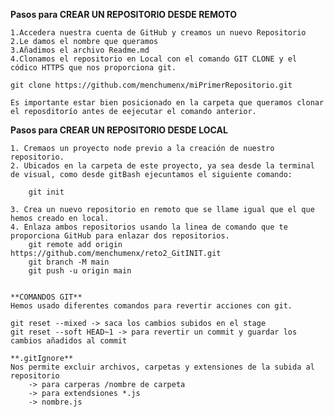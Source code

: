 
**Pasos para CREAR UN REPOSITORIO DESDE REMOTO**

    1.Accedera nuestra cuenta de GitHub y creamos un nuevo Repositorio
    2.Le damos el nombre que queramos
    3.Añadimos el archivo Readme.md
    4.Clonamos el repositorio en Local con el comando GIT CLONE y el 
    códico HTTPS que nos proporciona git.

    git clone https://github.com/menchumenx/miPrimerRepositorio.git
    
    Es importante estar bien posicionado en la carpeta que queramos clonar el reposditorío antes de eejecutar el comando anterior.

**Pasos para CREAR UN REPOSITORIO DESDE LOCAL**

    1. Cremaos un proyecto node previo a la creación de nuestro repositorio.
    2. Ubicados en la carpeta de este proyecto, ya sea desde la terminal de visual, como desde gitBash ejecuntamos el siguiente comando:

        git init

    3. Crea un nuevo repositorio en remoto que se llame igual que el que hemos creado en local.
    4. Enlaza ambos repositorios usando la linea de comando que te proporciona GitHub para enlazar dos repositorios.
        git remote add origin https://github.com/menchumenx/reto2_GitINIT.git
        git branch -M main
        git push -u origin main
    

    **COMANDOS GIT**
    Hemos usado diferentes comandos para revertir acciones con git.
    
    git reset --mixed -> saca los cambios subidos en el stage
    git reset --soft HEAD~1 -> para revertir un commit y guardar los cambios añadidos al commit

    **.gitIgnore**
    Nos permite excluir archivos, carpetas y extensiones de la subida al repositorio
        -> para carperas /nombre de carpeta
        -> para extendsiones *.js
        -> nombre.js
        

